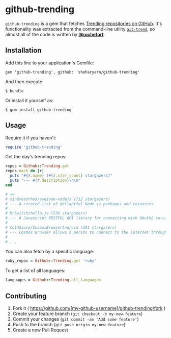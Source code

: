 github-trending
===============

`github-trending` is a gem that fetches [Trending repositories on GitHub](https://github.com/trending). It's functionality was extracted from the command-line utility [`git-trend`](https://github.com/rochefort/git-trend), so almost all of the code is written by **[@rochefort](https://github.com/rochefort)**.


## Installation

Add this line to your application's Gemfile:

    gem 'github-trending', github: 'sheharyarn/github-trending'

And then execute:

    $ bundle

Or install it yourself as:

    $ gem install github-trending


## Usage

Require it if you haven't:

```ruby
require 'github-trending'
```

Get the day's trending repos:

```ruby
repos = Github::Trending.get
repos.each do |r|
  puts "#{r.name} (#{r.star_count} stargazers)"
  puts "--- #{r.description}\n\n"
end

# =>
# sindresorhus/awesome-nodejs (712 stargazers)
# --- A curated list of delightful Node.js packages and resources.
#
# MrSwitch/hello.js (536 stargazers)
# --- A Javascript RESTFUL API library for connecting with OAuth2 services, such as Google+ API, Facebook Graph # and Windows Live Connect
#
# ColdSauce/CosmosBrowserAndroid (391 stargazers)
# --- Cosmos Browser allows a person to connect to the internet through the use of SMS. No data or wifi required.
#
# ...
```

You can also fetch by a specific language:

```ruby
ruby_repos = Github::Trending.get 'ruby'
```

To get a list of all languages:

```ruby
languages = Github::Trending.all_languages
```


## Contributing

1. Fork it ( https://github.com/[my-github-username]/github-trending/fork )
2. Create your feature branch (`git checkout -b my-new-feature`)
3. Commit your changes (`git commit -am 'Add some feature'`)
4. Push to the branch (`git push origin my-new-feature`)
5. Create a new Pull Request
